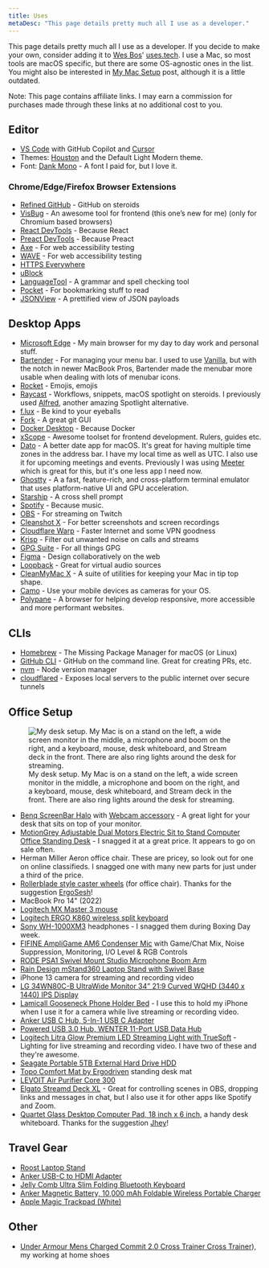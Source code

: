 ```yaml
---
title: Uses
metaDesc: "This page details pretty much all I use as a developer."
---
```


This page details pretty much all I use as a developer. If you decide to make your own, consider adding it to [Wes Bos](https://twitter.com/wesbos)' [uses.tech](https://uses.tech).
I use a Mac, so most tools are macOS specific, but there are some OS-agnostic ones in the list. You might also be interested in [My Mac Setup](https://www.iamdeveloper.com/posts/my-mac-setup-2m05/) post, although it is a little outdated.

Note: This page contains affiliate links. I may earn a commission for purchases made through these links at no additional cost to you.

## Editor

- [VS Code](https://code.visualstudio.com) with GitHub Copilot and [Cursor](https://www.cursor.com)
- Themes: [Houston](https://marketplace.visualstudio.com/items?itemName=astro-build.houston) and the Default Light Modern theme.
- Font: [Dank Mono](https://philpl.gumroad.com/l/dank-mono) - A font I paid for, but I love it.

### Chrome/Edge/Firefox Browser Extensions

- [Refined GitHub](https://chrome.google.com/webstore/detail/refined-github/hlepfoohegkhhmjieoechaddaejaokhf) - GitHub on steroids
- [VisBug](https://chrome.google.com/webstore/detail/visbug/cdockenadnadldjbbgcallicgledbeoc?hl=en) - An awesome tool for frontend (this one’s new for me) (only for Chromium based browsers)
- [React DevTools](https://chrome.google.com/webstore/detail/react-developer-tools/fmkadmapgofadopljbjfkapdkoienihi?hl=en) - Because React
- [Preact DevTools](https://preactjs.github.io/preact-devtools/) - Because Preact
- [Axe](https://chrome.google.com/webstore/detail/axe-web-accessibility-tes/lhdoppojpmngadmnindnejefpokejbdd) - For web accessibility testing
- [WAVE](https://wave.webaim.org/extension/) - For web accessibility testing
- [HTTPS Everywhere](https://www.eff.org/https-everywhere)
- [uBlock](https://ublock.org/)
- [LanguageTool](https://languagetool.org) - A grammar and spell checking tool
- [Pocket](https://getpocket.com/) - For bookmarking stuff to read
- [JSONView](https://chrome.google.com/webstore/detail/jsonview/chklaanhfefbnpoihckbnefhakgolnmc) - A prettified view of JSON payloads

## Desktop Apps

- [Microsoft Edge](https://www.microsoft.com/en-us/edge) - My main browser for my day to day work and personal stuff.
- [Bartender](https://www.macbartender.com) - For managing your menu bar. I used to use [Vanilla](https://matthewpalmer.net/vanilla/), but with the notch in newer MacBook Pros, Bartender made the menubar more usable when dealing with lots of menubar icons.
- [Rocket](https://matthewpalmer.net/rocket/) - Emojis, emojis
- [Raycast](https://raycast.com) - Workflows, snippets, macOS spotlight on steroids. I previously used [Alfred](https://www.alfredapp.com/), another amazing Spotlight alternative.
- [f.lux](https://justgetflux.com/) - Be kind to your eyeballs
- [Fork](https://git-fork.com/) - A great git GUI
- [Docker Desktop](https://www.docker.com/products/docker-desktop) - Because Docker
- [xScope](https://xscope.app) - Awesome toolset for frontend development. Rulers, guides etc.
- [Dato](https://sindresorhus.com/dato) - A better date app for macOS. It's great for having multiple time zones in the address bar. I have my local time as well as UTC. I also use it for upcoming meetings and events. Previously I was using [Meeter](https://trymeeter.com) which is great for this, but it's one less app I need now.
- [Ghostty](https://ghostty.org) - A a fast, feature-rich, and cross-platform terminal emulator that uses platform-native UI and GPU acceleration.
- [Starship](https://starship.rs/) - A cross shell prompt
- [Spotify](https://www.spotify.com/us/download/) - Because music.
- [OBS](https://obsproject.com/download) - For streaming on Twitch
- [Cleanshot X](https://cleanshot.com/) - For better screenshots and screen recordings
- [Cloudflare Warp](https://blog.cloudflare.com/1111-warp-better-vpn/) - Faster Internet and some VPN goodness
- [Krisp](https://krisp.ai/) - Filter out unwanted noise on calls and streams
- [GPG Suite](https://gpgtools.org/) - For all things GPG
- [Figma](https://www.figma.com/) - Design collaboratively on the web
- [Loopback](https://rogueamoeba.com/loopback/) - Great for virtual audio sources
- [CleanMyMac X](https://macpaw.com/cleanmymac) - A suite of utilities for keeping your Mac in tip top shape.
- [Camo](https://reincubate.com/camo/) - Use your mobile devices as cameras for your OS.
- [Polypane](https://polypane.app/) - A browser for helping develop responsive, more accessible and more performant websites.

## CLIs

- [Homebrew](https://brew.sh) - The Missing Package Manager for macOS (or Linux)
- [GitHub CLI](https://github.com/cli/cli) - GitHub on the command line. Great for creating PRs, etc.
- [nvm](https://github.com/nvm-sh/nvm) - Node version manager
- [cloudflared](https://github.com/cloudflare/cloudflared) - Exposes local servers to the public internet over secure tunnels

## Office Setup

<figure>
<img sizes="(min-width: 30em) 28em, 100vw"
  srcset="https://res.cloudinary.com/nickytonline/image/upload/f_auto,q_70,w_256/v1654355126/my%20website/office/desk-setup_deurmi.jpg 256w,
          https://res.cloudinary.com/nickytonline/image/upload/f_auto,q_70,w_512/v1654355126/my%20website/office/desk-setup_deurmi.jpg 512w,
          https://res.cloudinary.com/nickytonline/image/upload/f_auto,q_70,w_768/v1654355126/my%20website/office/desk-setup_deurmi.jpg 768w,
          https://res.cloudinary.com/nickytonline/image/upload/f_auto,q_70,w_1024/v1654355126/my%20website/office/desk-setup_deurmi.jpg 1024w,
          https://res.cloudinary.com/nickytonline/image/upload/f_auto,q_70,w_1280/v1654355126/my%20website/office/desk-setup_deurmi.jpg 1280w"
src="https://res.cloudinary.com/nickytonline/image/upload/f_auto,q_70,w_512/v1654355126/my%20website/office/desk-setup_deurmi.jpg"
alt="My desk setup. My Mac is on a stand on the left, a wide screen monitor in the middle, a microphone and boom on the right, and a keyboard, mouse, desk whiteboard, and Stream deck in the front. There are also ring lights around the desk for streaming." />
<figcaption>My desk setup. My Mac is on a stand on the left, a wide screen monitor in the middle, a microphone and boom on the right, and a keyboard, mouse, desk whiteboard, and Stream deck in the front. There are also ring lights around the desk for streaming.</figcaption>
</figure>

- [Benq ScreenBar Halo](https://amzn.to/3AabbB3) with [Webcam accessory](https://amzn.to/4dqmhAb) - A great light for your desk that sits on top of your monitor.
- [MotionGrey Adjustable Dual Motors Electric Sit to Stand Computer Office Standing Desk](https://motiongrey.com/products/copy-of-motion-series-standing-desk-with-table-top?variant=39702825730141) - I snagged it at a great price. It appears to go on sale often.
- Herman Miller Aeron office chair. These are pricey, so look out for one on online classifieds. I snagged one with many new parts for just under a third of the price.
- [Rollerblade style caster wheels](https://amzn.to/3WzPZf4) (for office chair). Thanks for the suggestion [ErgoSesh](https://www.ergosesh.com/)!
- MacBook Pro 14" (2022)
- [Logitech MX Master 3 mouse](https://amzn.to/3yqPvA4)
- [Logitech ERGO K860 wireless split keyboard](https://amzn.to/3SzSNba)
- [Sony WH-1000XM3](https://amzn.to/4ftsjBT) headphones - I snagged them during Boxing Day week.
- [FIFINE AmpliGame AM6 Condenser Mic](https://amzn.to/46zYhrW) with Game/Chat Mix, Noise Suppression, Monitoring, I/O Level & RGB Controls
- [RODE PSA1 Swivel Mount Studio Microphone Boom Arm](https://amzn.to/3WNsYqx)
- [Rain Design mStand360 Laptop Stand with Swivel Base](https://amzn.to/3yqdpvt)
- iPhone 13 camera for streaming and recording video
- [LG 34WN80C-B UltraWide Monitor 34” 21:9 Curved WQHD (3440 x 1440) IPS Display](https://amzn.to/4duC9lm)
- [Lamicall Gooseneck Phone Holder Bed](https://amzn.to/3Ac5XVt) - I use this to hold my iPhone when I use it for a camera while live streaming or recording video.
- [Anker USB C Hub, 5-In-1 USB C Adapter](https://amzn.to/4dacHSa)
- [Powered USB 3.0 Hub, WENTER 11-Port USB Data Hub](https://amzn.to/3WQvQCQ)
- [Logitech Litra Glow Premium LED Streaming Light with TrueSoft](https://amzn.to/3WOt1Ck) - Lighting for live streaming and recording video. I have two of these and they're awesome.
- [Seagate Portable 5TB External Hard Drive HDD](https://amzn.to/3yguEj0)
- [Topo Comfort Mat by Ergodriven](https://amzn.to/3YyiUTw) standing desk mat
- [LEVOIT Air Purifier Core 300](https://amzn.to/3YrjjXZ)
- [Elgato Streamd Deck XL](https://amzn.to/3YuyMq2) - Great for controlling scenes in OBS, dropping links and messages in chat, but I also use it for other apps like Spotify and Zoom.
- [Quartet Glass Desktop Computer Pad, 18 inch x 6 inch](https://amzn.to/3ysolsC), a handy desk whiteboard. Thanks for the suggestion [Jhey](https://jhey.dev)!

## Travel Gear

- [Roost Laptop Stand](https://amzn.to/3LRrEfT)
- [Anker USB-C to HDMI Adapter](https://amzn.to/3SB8Yom)
- [Jelly Comb Ultra Slim Folding Bluetooth Keyboard](https://www.amazon.ca/gp/product/B07YYTHMCG)
- [Anker Magnetic Battery, 10,000 mAh Foldable Wireless Portable Charger](https://amzn.to/3A5W4bE)
- [Apple Magic Trackpad (White)](https://amzn.to/3yB2dMB)

## Other

- [Under Armour Mens Charged Commit 2.0 Cross Trainer Cross Trainer](https://amzn.to/3WQ3dG0)), my working at home shoes
